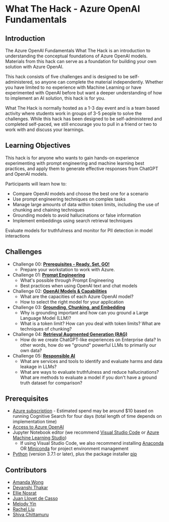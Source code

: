 # What The Hack - Azure OpenAI Fundamentals

## Introduction

The Azure OpenAI Fundamentals What The Hack is an introduction to understanding the conceptual foundations of Azure OpenAI models. Materials from this hack can serve as a foundation for building your own solution with Azure OpenAI.

This hack consists of five challenges and is designed to be self-administered, so anyone can complete the material independently. Whether you have limited to no experience with Machine Learning or have experimented with OpenAI before but want a deeper understanding of how to implement an AI solution, this hack is for you.

What The Hack is normally hosted as a 1-3 day event and is a team based activity where students work in groups of 3-5 people to solve the challenges. While this hack has been designed to be self-administered and completed self-paced, we still encourage you to pull in a friend or two to work with and discuss your learnings.

## Learning Objectives

This hack is for anyone who wants to gain hands-on experience experimenting with prompt engineering and machine learning best practices, and apply them to generate effective responses from ChatGPT and OpenAI models.

Participants will learn how to:

- Compare OpenAI models and choose the best one for a scenario
- Use prompt engineering techniques on complex tasks
- Manage large amounts of data within token limits, including the use of chunking and chaining techniques
- Grounding models to avoid hallucinations or false information
- Implement embeddings using search retrieval techniques

Evaluate models for truthfulness and monitor for PII detection in model interactions

## Challenges

- Challenge 00: **[Prerequisites - Ready, Set, GO!](Student/Challenge-00.md)**
	 - Prepare your workstation to work with Azure.
- Challenge 01: **[Prompt Engineering](Student/Challenge-01.md)**
	 - What's possible through Prompt Engineering 
	 - Best practices when using OpenAI text and chat models
- Challenge 02: **[OpenAI Models & Capabilities](Student/Challenge-02.md)**
	 - What are the capacities of each Azure OpenAI model?
	 - How to select the right model for your application
- Challenge 03: **[Grounding, Chunking, and Embedding](Student/Challenge-03.md)**
	 - Why is grounding important and how can you ground a Large Language Model (LLM)?
	 - What is a token limit? How can you deal with token limits? What are techniques of chunking?
- Challenge 04: **[Retrieval Augmented Generation (RAG)](Student/Challenge-04.md)**
	 - How do we create ChatGPT-like experiences on Enterprise data? In other words, how do we "ground" powerful LLMs to primarily our own data?
- Challenge 05: **[Responsible AI](Student/Challenge-05.md)**
	 - What are services and tools to identify and evaluate harms and data leakage in LLMs?
	 - What are ways to evaluate truthfulness and reduce hallucinations?
What are methods to evaluate a model if you don't have a ground truth dataset for comparison?

## Prerequisites

- [Azure subscription](https://portal.azure.com/) - Estimated spend may be around $10 based on running Cognitive Search for four days (total length of time depends on implementation time)
- [Access to Azure OpenAI](https://customervoice.microsoft.com/Pages/ResponsePage.aspx?id=v4j5cvGGr0GRqy180BHbR7en2Ais5pxKtso_Pz4b1_xUOFA5Qk1UWDRBMjg0WFhPMkIzTzhKQ1dWNyQlQCN0PWcu)
- Jupyter Notebook editor (we recommend [Visual Studio Code](https://code.visualstudio.com/Download) or [Azure Machine Learning Studio](https://ml.azure.com/))
	- If using Visual Studio Code, we also recommend installing [Anaconda](https://docs.anaconda.com/anaconda/install) OR [Miniconda](https://docs.anaconda.com/anaconda/install) for project environment management
- [Python](https://www.python.org/downloads/) (version 3.7.1 or later), plus the package installer [pip](https://pypi.org/project/pip/)

## Contributors

- [Amanda Wong](https://www.linkedin.com/in/wonggamanda/)
- [Devanshi Thakar](https://www.linkedin.com/in/devanshithakar/)
- [Ellie Nosrat](https://www.linkedin.com/in/elham-nosrat/)
- [Juan Llovet de Casso](https://www.linkedin.com/in/juanll/)
- [Melody Yin](https://www.linkedin.com/in/melody-yue-yin/)
- [Rachel Liu](https://www.linkedin.com/in/wanchen-rachel-liu-367a45177/)
- [Shiva Chittamuru](https://www.linkedin.com/in/shivachittamuru/)
